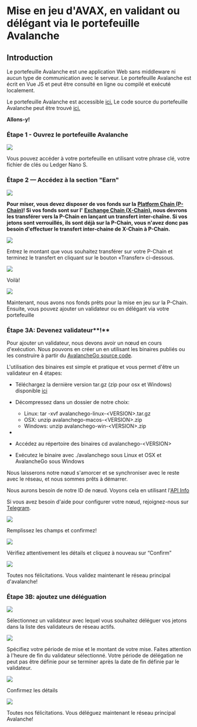 # Mise en jeu d'AVAX, en validant ou délégant via le portefeuille Avalanche

## **Introduction** <a id="001f"></a>

Le portefeuille Avalanche est une application Web sans middleware ni aucun type de communication avec le serveur. Le portefeuille Avalanche est écrit en Vue JS et peut être consulté en ligne ou compilé et exécuté localement.

Le portefeuille Avalanche est accessible [ici.](https://wallet.avax.network/) Le code source du portefeuille Avalanche peut être trouvé [ici.](https://github.com/ava-labs/avalanche-wallet)

**Allons-y!**

### Étape 1 - Ouvrez le portefeuille Avalanch**e** <a id="552d"></a>

![](https://miro.medium.com/max/1552/0*tpBIOjLdppuNKMjA)

Vous pouvez accéder à votre portefeuille en utilisant votre phrase clé, votre fichier de clés ou Ledger Nano S.

### Étape 2 **—** Accédez à la section "Earn" <a id="dc5a"></a>

![](https://miro.medium.com/max/1504/0*XTh3nZzBI1bkLbwO)

**Pour miser, vous devez disposer de vos fonds sur la** [**Platform Chain \(P-Chain\)**](../../apprendre/presentation-du-systeme/#chaine-de-plateforme-p-chain)**! Si vos fonds sont sur l'** [**Exchange Chain \(X-Chain\)**](../../apprendre/presentation-du-systeme/#chaine-dechange-x-chain)**, nous devrons les transférer vers la P-Chain en lançant un transfert inter-chaîne. Si vos jetons sont verrouillés, ils sont déjà sur la P-Chain, vous n'avez donc pas besoin d'effectuer le transfert inter-chaine de X-Chain à P-Chain.**

![](https://miro.medium.com/max/1522/0*xKAf0nXSzqIdmBDg)

Entrez le montant que vous souhaitez transférer sur votre P-Chain et terminez le transfert en cliquant sur le bouton «Transfer» ci-dessous.

![](https://miro.medium.com/max/1488/0*aremeYNYtKP5nGPx)

Voilà!

![](https://miro.medium.com/max/1512/0*XP8f8CISy-LJ_Lc3)

Maintenant, nous avons nos fonds prêts pour la mise en jeu sur la P-Chain. Ensuite, vous pouvez ajouter un validateur ou en délégant via votre portefeuille

### Étape 3A: Devenez validateur**!** <a id="60f0"></a>

Pour ajouter un validateur, nous devons avoir un nœud en cours d'exécution. Nous pouvons en créer un en utilisant les binaires publiés ou les construire à partir du [AvalancheGo source code](https://github.com/ava-labs/avalanchego).

L'utilisation des binaires est simple et pratique et vous permet d'être un validateur en 4 étapes:

* Téléchargez la dernière version tar.gz \(zip pour osx et Windows\) disponible [ici](https://github.com/ava-labs/avalanchego/releases)​
* Décompressez dans un dossier de notre choix:
  * Linux: tar -xvf avalanchego-linux-&lt;VERSION&gt;.tar.gz
  * OSX: unzip avalanchego-macos-&lt;VERSION&gt;.zip
  *  Windows: unzip avalanchego-win-&lt;VERSION&gt;.zip
* 


* Accédez au répertoire des binaires cd avalanchego-&lt;VERSION&gt;
* Exécutez le binaire avec ./avalanchego sous Linux et OSX et AvalancheGo sous Windows

Nous laisserons notre nœud s'amorcer et se synchroniser avec le reste avec le réseau, et nous sommes prêts à démarrer.

Nous aurons besoin de notre ID de nœud. Voyons cela en utilisant l'[API Info](../../apis/info-api.md)

Si vous avez besoin d'aide pour configurer votre nœud, rejoignez-nous sur [Telegram](https://t.co/gDb4teV2L6?amp=1).

![](https://miro.medium.com/max/1600/0*6hZSaT651Dd7R4bL)

Remplissez les champs et confirmez!

![](https://miro.medium.com/max/1600/0*cy61ZMDY5veMvCZj)

Vérifiez attentivement les détails et cliquez à nouveau sur “Confirm” 

![](https://miro.medium.com/max/1600/0*f3GlN03He6TFkOV7)

Toutes nos félicitations. Vous validez maintenant le réseau principal d'avalanche!

### Étape 3B: ajoutez une déléguation

![](https://miro.medium.com/max/1600/0*f-wXi2SiSm4eBmHt)

Sélectionnez un validateur avec lequel vous souhaitez déléguer vos jetons dans la liste des validateurs de réseau actifs.

![](https://miro.medium.com/max/1600/0*uNnT2PtjCslRKFbF)

Spécifiez votre période de mise et le montant de votre mise. Faites attention à l'heure de fin du validateur sélectionné. Votre période de délégation ne peut pas être définie pour se terminer après la date de fin définie par le validateur.

![](https://miro.medium.com/max/1600/0*M_6_7L9jtYuPTp-A)

Confirmez les détails 

![](https://miro.medium.com/max/1600/0*Silj8-uZTm5g9xSi)

Toutes nos félicitations. Vous déléguez maintenant le réseau principal Avalanche!

